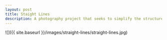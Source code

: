 ```yaml
---
layout: post
title: Staight Lines
description: A photography project that seeks to simplify the structures and lights at NYU Abu Dhabi.
---
```


![]({{ site.baseurl }}/images/straight-lines/straight-lines.jpg)
